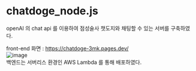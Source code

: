 # chatdoge_node.js

openAI 의 chat api 를 이용하여 점성술사 챗도지와 채팅할 수 있는 서버를 구축하였다.

front-end 화면 : https://chatdoge-3mk.pages.dev/<br/> ![image](https://github.com/mjk77777/chatdoge_node.js/assets/111689386/4fb52545-6cbc-45c2-9f73-dd1627ff5d8f) <br/>
백엔드는 서버리스 환경인 AWS Lambda 를 통해 배포하였다.
